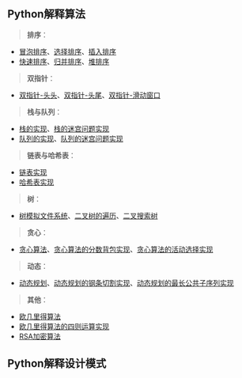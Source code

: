 Python解释算法
-
>**排序**：
* [冒泡排序](https://github.com/ican-7/use-python/issues/1)、[选择排序](https://github.com/ican-7/use-python/issues/2)、[插入排序](https://github.com/ican-7/use-python/issues/3)  
* [快速排序](https://github.com/ican-7/use-python/issues/4)、[归并排序](https://github.com/ican-7/use-python/issues/5)、[堆排序](https://github.com/ican-7/use-python/issues/6)

>**双指针**：
* [双指针-头头](https://github.com/ican-7/use-python/issues/25)、[双指针-头尾](https://github.com/ican-7/use-python/issues/26)、[双指针-滑动窗口](https://github.com/ican-7/use-python/issues/27) 

>**栈与队列**：
* [栈的实现](https://github.com/ican-7/use-python/issues/7)、[栈的迷宫问题实现](https://github.com/ican-7/use-python/issues/9)
* [队列的实现](https://github.com/ican-7/use-python/issues/8)、[队列的迷宫问题实现](https://github.com/ican-7/use-python/issues/10)

>**链表与哈希表**：
* [链表实现](https://github.com/ican-7/use-python/issues/11)  
* [哈希表实现](https://github.com/ican-7/use-python/issues/12)  

>**树**：
* [树模拟文件系统](https://github.com/ican-7/use-python/issues/13)、[二叉树的遍历](https://github.com/ican-7/use-python/issues/14)、[二叉搜索树](https://github.com/ican-7/use-python/issues/15)

>**贪心**：
* [贪心算法](https://github.com/ican-7/use-python/issues/16)、[贪心算法的分数背包实现](https://github.com/ican-7/use-python/issues/17)、[贪心算法的活动选择实现](https://github.com/ican-7/use-python/issues/18)  

>**动态**：
* [动态规划](https://github.com/ican-7/use-python/issues/19)、[动态规划的钢条切割实现](https://github.com/ican-7/use-python/issues/20)、[动态规划的最长公共子序列实现](https://github.com/ican-7/use-python/issues/21)  

>**其他**：
* [欧几里得算法](https://github.com/ican-7/use-python/issues/22)  
* [欧几里得算法的四则运算实现](https://github.com/ican-7/use-python/issues/23)  
* [RSA加密算法](https://github.com/ican-7/use-python/issues/24)  

Python解释设计模式
-

